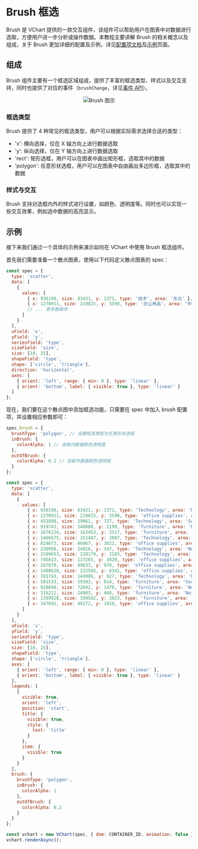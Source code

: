 # Brush 框选

Brush 是 VChart 提供的一款交互组件，该组件可以帮助用户在图表中对数据进行选取，方便用户进一步分析或操作数据。本教程主要讲解 Brush 的相关概念以及组成，关于 Brush 更加详细的配置及示例，详见[配置项文档](../../../option)及[示例](../../../example)页面。

## 组成

Brush 组件主要有一个框选区域组成，提供了丰富的框选类型、样式以及交互支持，同时也提供了对应的事件（`brushChange`，详见[事件 API](../../../api/API/event)）。

<div style="text-align: center;">
  <img src="https://tosv.byted.org/obj/bit-cloud/48c337ece11d289fc4644a21b.png" alt="Brush 图示">
</div>

### 框选类型

Brush 提供了 4 种常见的框选类型，用户可以根据实际需求选择合适的类型：

*   'x': 横向选择，仅在 X 轴方向上进行数据选取
*   'y': 纵向选择，仅在 Y 轴方向上进行数据选取
*   'rect': 矩形选框，用户可以在图表中画出矩形框，选取其中的数据
*   'polygon': 任意形状选框，用户可以在图表中自由画出多边形框，选取其中的数据

### 样式与交互

Brush 支持对选框内外的样式进行设置，如颜色、透明度等。同时也可以实现一些交互效果，例如选中数据的高亮显示。

## 示例

接下来我们通过一个具体的示例来演示如何在 VChart 中使用 Brush 框选组件。

首先我们需要准备一个散点图表，使用以下代码定义散点图表的 spec：

```javascript
const spec = {
  type: 'scatter',
  data: [
    {
      values: [
        { x: 936196, size: 83431, y: 1371, type: '技术', area: '东北' },
        { x: 1270911, size: 219815, y: 5590, type: '办公用品', area: '中南' }
        // ... 更多数据项
      ]
    }
  ],
  xField: 'x',
  yField: 'y',
  seriesField: 'type',
  sizeField: 'size',
  size: [10, 25],
  shapeField: 'type',
  shape: ['circle', 'triangle'],
  direction: 'horizontal',
  axes: [
    { orient: 'left', range: { min: 0 }, type: 'linear' },
    { orient: 'bottom', label: { visible: true }, type: 'linear' }
  ]
};
```

现在，我们要在这个散点图中添加框选功能，只需要在 spec 中加入 brush 配置项，并设置相应参数即可：

```javascript
spec.brush = {
  brushType: 'polygon', // 设置框选类型为任意形状选框
  inBrush: {
    colorAlpha: 1 // 选框内数据颜色透明度
  },
  outOfBrush: {
    colorAlpha: 0.2 // 选框外数据颜色透明度
  }
};
```

```javascript livedemo
const spec = {
  type: 'scatter',
  data: [
    {
      values: [
        { x: 936196, size: 83431, y: 1371, type: 'Technology', area: 'Northeast' },
        { x: 1270911, size: 219815, y: 5590, type: 'office supplies', area: 'Zhongnan' },
        { x: 453898, size: 19061, y: 727, type: 'Technology', area: 'Southwest' },
        { x: 919743, size: 148800, y: 1199, type: 'furniture', area: 'North China' },
        { x: 1676224, size: 163453, y: 2517, type: 'furniture', area: 'East China' },
        { x: 1466575, size: 251487, y: 2087, type: 'Technology', area: 'Zhongnan' },
        { x: 824673, size: 86067, y: 3622, type: 'office supplies', area: 'Northeast' },
        { x: 230956, size: 24016, y: 347, type: 'Technology', area: 'Northwest' },
        { x: 1599653, size: 228179, y: 2183, type: 'Technology', area: 'East China' },
        { x: 745813, size: 137265, y: 3020, type: 'office supplies', area: 'North China' },
        { x: 267870, size: 49633, y: 970, type: 'office supplies', area: 'Northwest' },
        { x: 1408628, size: 215585, y: 6341, type: 'office supplies', area: 'East China' },
        { x: 781743, size: 144986, y: 927, type: 'Technology', area: 'North China' },
        { x: 501533, size: 29303, y: 814, type: 'furniture', area: 'Southwest' },
        { x: 920698, size: 72692, y: 1470, type: 'furniture', area: 'Northeast' },
        { x: 316212, size: 24903, y: 468, type: 'furniture', area: 'Northwest' },
        { x: 1399928, size: 199582, y: 2023, type: 'furniture', area: 'Zhongnan' },
        { x: 347692, size: 49272, y: 1858, type: 'office supplies', area: 'Southwest' }
      ]
    }
  ],
  xField: 'x',
  yField: 'y',
  seriesField: 'type',
  sizeField: 'size',
  size: [10, 25],
  shapeField: 'type',
  shape: ['circle', 'triangle'],
  axes: [
    { orient: 'left', range: { min: 0 }, type: 'linear' },
    { orient: 'bottom', label: { visible: true }, type: 'linear' }
  ],
  legends: [
    {
      visible: true,
      orient: 'left',
      position: 'start',
      title: {
        visible: true,
        style: {
          text: 'title'
        }
      },
      item: {
        visible: true
      }
    }
  ],
  brush: {
    brushType: 'polygon',
    inBrush: {
      colorAlpha: 1
    },
    outOfBrush: {
      colorAlpha: 0.2
    }
  }
};

const vchart = new VChart(spec, { dom: CONTAINER_ID, animation: false });
vchart.renderAsync();
```
